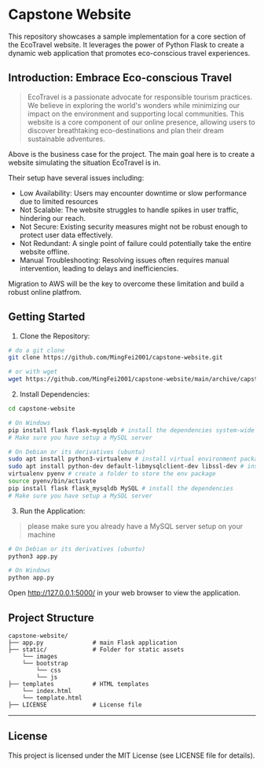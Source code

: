 # Capstone Website
This repository showcases a sample implementation for a core section of the EcoTravel website. It leverages the power of Python Flask to create a dynamic web application that promotes eco-conscious travel experiences.

## Introduction: Embrace Eco-conscious Travel
> EcoTravel is a passionate advocate for responsible tourism practices. We believe in exploring the world's wonders while minimizing our impact on the environment and supporting local communities. This website is a core component of our online presence, allowing users to discover breathtaking eco-destinations and plan their dream sustainable adventures.

Above is the business case for the project. The main goal here is to create a website simulating the situation EcoTravel is in.

Their setup have several issues including:
- Low Availability: Users may encounter downtime or slow performance due to limited resources
- Not Scalable: The website struggles to handle spikes in user traffic, hindering our reach.
- Not Secure: Existing security measures might not be robust enough to protect user data effectively.
- Not Redundant: A single point of failure could potentially take the entire website offline.
- Manual Troubleshooting: Resolving issues often requires manual intervention, leading to delays and inefficiencies.

Migration to AWS will be the key to overcome these limitation and build a robust online platfrom.

## Getting Started

1. Clone the Repository:
```bash
# do a git clone
git clone https://github.com/MingFei2001/capstone-website.git

# or with wget
wget https://github.com/MingFei2001/capstone-website/main/archive/capstone-website.zip
```

2. Install Dependencies:
```bash
cd capstone-website

# On Windows
pip install flask flask-mysqldb # install the dependencies system-wide
# Make sure you have setup a MySQL server

# On Debian or its derivatives (ubuntu)
sudo apt install python3-virtualenv # install virtual environment package
sudo apt install python-dev default-libmysqlclient-dev libssl-dev # install build dependencies
virtualenv pyenv # create a folder to store the env package
source pyenv/bin/activate
pip install flask flask_mysqldb MySQL # install the dependencies
# Make sure you have setup a MySQL server
```

3. Run the Application:
> please make sure you already have a MySQL server setup on your machine

```bash
# On Debian or its derivatives (ubuntu)
python3 app.py

# On Windows
python app.py
```

Open http://127.0.0.1:5000/ in your web browser to view the application.

## Project Structure

```
capstone-website/
├── app.py              # main Flask application
├── static/             # Folder for static assets
    └── images
    └── bootstrap
        └── css
        └── js
├── templates           # HTML templates
    └── index.html
    └── template.html
├── LICENSE             # License file
```

---

## License
This project is licensed under the MIT License (see LICENSE file for details).
